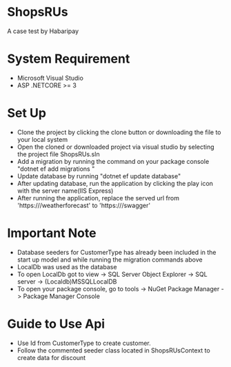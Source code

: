 # ShopsRUs
A case test by Habaripay

# System Requirement
- Microsoft Visual Studio
- ASP .NETCORE >= 3

# Set Up
- Clone the project by clicking the clone button or downloading the file to your local system
- Open the cloned or downloaded project via visual studio by selecting the project file ShopsRUs.sln
- Add a migration by running the command on your package console "dotnet ef add migrations <name of migration>"
- Update database by running "dotnet ef update database"
- After updating database, run the application by clicking the play icon with the server name(IIS Express)
- After running the application, replace the served url from 'https://<Host>/weatherforecast' to 'https://<Host>/swagger'

# Important Note
- Database seeders for CustomerType has already been included in the start up model and while running the migration commands above
- LocalDb was used as the database
- To open LocalDb got to view -> SQL Server Object Explorer -> SQL server -> (Localdb)MSSQLLocalDB
- To open your package console, go to tools -> NuGet Package Manager -> Package Manager Console

# Guide to Use Api
- Use Id from CustomerType to create customer.
- Follow the commented seeder class located in ShopsRUsContext to create data for discount

